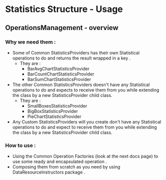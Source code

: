 # Statistics Structure - Usage
## OperationsManagement - overview 

### Why we need them :
- Some of Common StatisticsProviders has their own Statistical operations to do and returns the result wrapped in a key .
  - They are :
    - BarAvgChartStatisticsProvider
    - BarCountChartStatisticsProvider
    - BarSumChartStatisticsProvider
- The other Common StatisticsProviders doesn't have any Statistical operations to do and expects to receive them from you while extending the class by a new StatisticsProvider child class.
  - They are : 
    - SmallBoxesStatisticsProvider
    - BigBoxStatisticsProvider
    - PieChartStatisticsProvider
- Any Custom StatisticsProviders will you create don't have any Statistical operations to do and expect to receive them from you while extending the class by a new StatisticsProvider child class.

### How to use :
- Using the Common Operation Factories (look at the next docs page) to use some ready and encapsulated operation .
- Composing them from scratch as you need by using DataResourceInstructors package .